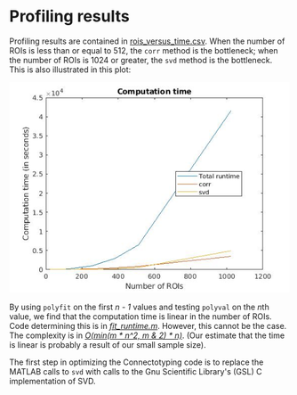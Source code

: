 # Profiling results

Profiling results are contained in 
[rois_versus_time.csv](./rois_versus_time.csv).  When the number of ROIs is less than or equal to 512, the `corr` method is 
the bottleneck; when the number of ROIs is 1024 or greater, the `svd` 
method is the bottleneck. This is also illustrated in this plot:

![plot of runtime](rois_v_computation_time.jpg)

By using `polyfit` on the first <i>n - 1</i> values and testing `polyval`
on the <i>n</i>th value, we find that the computation time is linear in the 
number of ROIs.  Code determining this is in [*fit_runtime.m*](./fit_runtime.m).  However, this cannot be the case.  The complexity is in 
[<i>O(min(m * n^2, m & 2) * n)</i>](https://mathoverflow.net/a/221216/33176).  (Our estimate that the time is linear is probably a result of our small sample size). 

The first step in optimizing the Connectotyping code is to replace the MATLAB
calls to `svd` with calls to the Gnu Scientific Library's (GSL) C implementation
of SVD.
